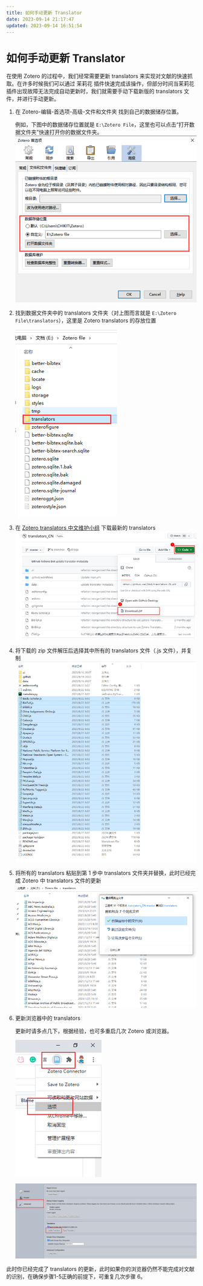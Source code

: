 ```yaml
---
title: 如何手动更新 Translator
date: 2023-09-14 21:17:47
updated: 2023-09-14 16:51:54
---
```

# 如何手动更新 Translator

在使用 Zotero 的过程中，我们经常需要更新 translators 来实现对文献的快速抓取。在许多时候我们可以通过 茉莉花 插件快速完成该操作，但部分时间当茉莉花插件出现故障无法完成自动更新时，我们就需要手动下载新版的 translators 文件，并进行手动更新。

1. 在 Zotero-编辑-首选项-高级-文件和文件夹 找到自己的数据储存位置。

    例如，下图中的数据储存位置就是 `E:\Zotero File`，这里也可以点击“打开数据文件夹”快速打开你的数据文件夹。
    ![数据储存位置](../../assets/image-zotero-数据储存位置.png)

2. 找到数据文件夹中的 translators 文件夹（对上图而言就是 `E:\Zotero File\translators`），这里是 Zotero translators 的存放位置

    ![translators的存放位置](../../assets/image-数据储存位置translators文件夹.png)

3. 在 [Zotero translators 中文维护小组](https://github.com/l0o0/translators_CN) 下载最新的 translators
    ![手动在github上下载translators](../../assets/image-手动在github下载translators.png)

4. 将下载的 zip 文件解压后选择其中所有的 translators 文件（.js 文件），并复制
    ![选择所有的translators文件](../../assets/image-translators文件.png)

5. 将所有的 translators 粘贴到第 1 步中 translators 文件夹并替换，此时已经完成 Zotero 中 translators 文件的更新
    ![替换旧的translators](../../assets/image-手动更新translators.png)

6. 更新浏览器中的 translators

    更新时请多点几下，根据经验，也可多重启几次 Zotero 或浏览器。

    ![打开-浏览器插件设置](../../assets/image-浏览器中zotero设置.png)

    ![update translators](../../assets/image-connector-update-translators.png)

此时你已经完成了 translators 的更新，此时如果你的浏览器仍然不能完成对文献的识别，在确保步骤1-5正确的前提下，可重复几次步骤 6。
